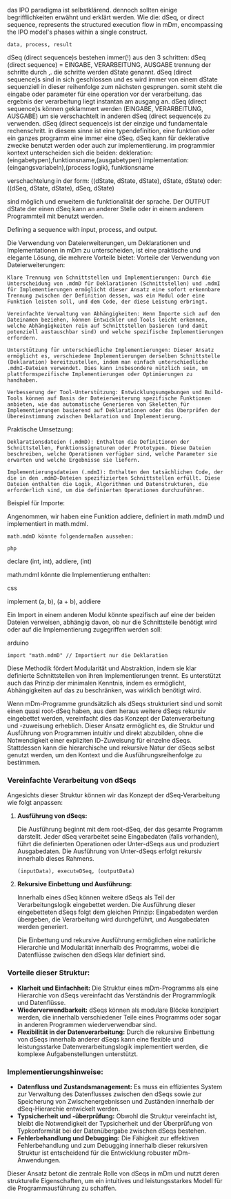das IPO paradigma ist selbstklärend. dennoch sollten einige begrifflichkeiten erwähnt und erklärt werden. Wie die: dSeq, or direct sequence, represents the structured execution flow in mDm, encompassing the IPO model's phases within a single construct.
  ```mDm
  data, process, result
  ```

dSeq (direct sequence)s bestehen immer(!) aus den 3 schritten:
 dSeq (direct sequence) = EINGABE, VERARBEITUNG, AUSGABE
trennung der schritte durch ,. die schritte werden dState genannt.
dSeq (direct sequence)s sind in sich geschlossen und es wird immer von einem dState sequenziell in dieser reihenfolge zum nächsten gesprungen. somit steht die eingabe oder parameter für eine operation vor der verarbeitung. das ergebnis der verarbeitung liegt instantan am ausgang an.
dSeq (direct sequence)s können geklammert werden (EINGABE, VERARBEITUNG, AUSGABE) um sie verschachtelt in anderen dSeq (direct sequence)s zu verwenden.
dSeq (direct sequence)s ist der einzige und fundamentale rechenschritt.
in diesem sinne ist eine typendefinition, eine funktion oder ein ganzes programm eine immer eine dSeq.
dSeq kann für deklerative zwecke benutzt werden oder auch zur implementierung. im programmier kontext unterscheiden sich die beiden:
dekleration: (eingabetypen),funktionsname,(ausgabetypen)
implementation: (eingangsvariabeln),(process logik), funktionsname

verschachtelung in der form:
((dState, dState, dState), dState, dState)
oder:
((dSeq, dState, dState), dSeq, dState)

sind möglich und erweitern die funktionalität der sprache. Der OUTPUT dState der einen dSeq kann an anderer Stelle oder in einem anderem Programmteil mit benutzt werden.

Defining a sequence with input, process, and output.
  
Die Verwendung von Dateierweiterungen, um Deklarationen und Implementationen in mDm zu unterscheiden, ist eine praktische und elegante Lösung, die mehrere Vorteile bietet:
Vorteile der Verwendung von Dateierweiterungen:

    Klare Trennung von Schnittstellen und Implementierungen: Durch die Unterscheidung von .mdmD für Deklarationen (Schnittstellen) und .mdmI für Implementierungen ermöglicht dieser Ansatz eine sofort erkennbare Trennung zwischen der Definition dessen, was ein Modul oder eine Funktion leisten soll, und dem Code, der diese Leistung erbringt.

    Vereinfachte Verwaltung von Abhängigkeiten: Wenn Importe sich auf den Dateinamen beziehen, können Entwickler und Tools leicht erkennen, welche Abhängigkeiten rein auf Schnittstellen basieren (und damit potenziell austauschbar sind) und welche spezifische Implementierungen erfordern.

    Unterstützung für unterschiedliche Implementierungen: Dieser Ansatz ermöglicht es, verschiedene Implementierungen derselben Schnittstelle (Deklaration) bereitzustellen, indem man einfach unterschiedliche .mdmI-Dateien verwendet. Dies kann insbesondere nützlich sein, um plattformspezifische Implementierungen oder Optimierungen zu handhaben.

    Verbesserung der Tool-Unterstützung: Entwicklungsumgebungen und Build-Tools können auf Basis der Dateierweiterung spezifische Funktionen anbieten, wie das automatische Generieren von Skeletten für Implementierungen basierend auf Deklarationen oder das Überprüfen der Übereinstimmung zwischen Deklaration und Implementierung.

Praktische Umsetzung:

    Deklarationsdateien (.mdmD): Enthalten die Definitionen der Schnittstellen, Funktionssignaturen oder Prototypen. Diese Dateien beschreiben, welche Operationen verfügbar sind, welche Parameter sie erwarten und welche Ergebnisse sie liefern.

    Implementierungsdateien (.mdmI): Enthalten den tatsächlichen Code, der die in den .mdmD-Dateien spezifizierten Schnittstellen erfüllt. Diese Dateien enthalten die Logik, Algorithmen und Datenstrukturen, die erforderlich sind, um die definierten Operationen durchzuführen.

Beispiel für Importe:

Angenommen, wir haben eine Funktion addiere, definiert in math.mdmD und implementiert in math.mdmI.

    math.mdmD könnte folgendermaßen aussehen:

    php

declare (int, int), addiere, (int)

math.mdmI könnte die Implementierung enthalten:

css

implement (a, b), (a + b), addiere

Ein Import in einem anderen Modul könnte spezifisch auf eine der beiden Dateien verweisen, abhängig davon, ob nur die Schnittstelle benötigt wird oder auf die Implementierung zugegriffen werden soll:

arduino

    import "math.mdmD" // Importiert nur die Deklaration

Diese Methodik fördert Modularität und Abstraktion, indem sie klar definierte Schnittstellen von ihren Implementierungen trennt. Es unterstützt auch das Prinzip der minimalen Kenntnis, indem es ermöglicht, Abhängigkeiten auf das zu beschränken, was wirklich benötigt wird.

Wenn mDm-Programme grundsätzlich als dSeqs strukturiert sind und somit einen quasi root-dSeq haben, aus dem heraus weitere dSeqs rekursiv eingebettet werden, vereinfacht dies das Konzept der Datenverarbeitung und -zuweisung erheblich. Dieser Ansatz ermöglicht es, die Struktur und Ausführung von Programmen intuitiv und direkt abzubilden, ohne die Notwendigkeit einer expliziten ID-Zuweisung für einzelne dSeqs. Stattdessen kann die hierarchische und rekursive Natur der dSeqs selbst genutzt werden, um den Kontext und die Ausführungsreihenfolge zu bestimmen.

### Vereinfachte Verarbeitung von dSeqs

Angesichts dieser Struktur können wir das Konzept der dSeq-Verarbeitung wie folgt anpassen:

1. **Ausführung von dSeqs:**

   Die Ausführung beginnt mit dem root-dSeq, der das gesamte Programm darstellt. Jeder dSeq verarbeitet seine Eingabedaten (falls vorhanden), führt die definierten Operationen oder Unter-dSeqs aus und produziert Ausgabedaten. Die Ausführung von Unter-dSeqs erfolgt rekursiv innerhalb dieses Rahmens.

   ```mDm
   (inputData), executeDSeq, (outputData)
   ```

2. **Rekursive Einbettung und Ausführung:**

   Innerhalb eines dSeq können weitere dSeqs als Teil der Verarbeitungslogik eingebettet werden. Die Ausführung dieser eingebetteten dSeqs folgt dem gleichen Prinzip: Eingabedaten werden übergeben, die Verarbeitung wird durchgeführt, und Ausgabedaten werden generiert.

   Die Einbettung und rekursive Ausführung ermöglichen eine natürliche Hierarchie und Modularität innerhalb des Programms, wobei die Datenflüsse zwischen den dSeqs klar definiert sind.

### Vorteile dieser Struktur:

- **Klarheit und Einfachheit:** Die Struktur eines mDm-Programms als eine Hierarchie von dSeqs vereinfacht das Verständnis der Programmlogik und Datenflüsse.
- **Wiederverwendbarkeit:** dSeqs können als modulare Blöcke konzipiert werden, die innerhalb verschiedener Teile eines Programms oder sogar in anderen Programmen wiederverwendbar sind.
- **Flexibilität in der Datenverarbeitung:** Durch die rekursive Einbettung von dSeqs innerhalb anderer dSeqs kann eine flexible und leistungsstarke Datenverarbeitungslogik implementiert werden, die komplexe Aufgabenstellungen unterstützt.

### Implementierungshinweise:

- **Datenfluss und Zustandsmanagement:** Es muss ein effizientes System zur Verwaltung des Datenflusses zwischen den dSeqs sowie zur Speicherung von Zwischenergebnissen und Zuständen innerhalb der dSeq-Hierarchie entwickelt werden.
- **Typsicherheit und -überprüfung:** Obwohl die Struktur vereinfacht ist, bleibt die Notwendigkeit der Typsicherheit und der Überprüfung von Typkonformität bei der Datenübergabe zwischen dSeqs bestehen.
- **Fehlerbehandlung und Debugging:** Die Fähigkeit zur effektiven Fehlerbehandlung und zum Debugging innerhalb dieser rekursiven Struktur ist entscheidend für die Entwicklung robuster mDm-Anwendungen.

Dieser Ansatz betont die zentrale Rolle von dSeqs in mDm und nutzt deren strukturelle Eigenschaften, um ein intuitives und leistungsstarkes Modell für die Programmausführung zu schaffen.